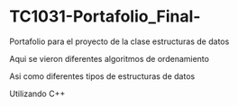 # TC1031-Portafolio_Final-

Portafolio para el proyecto de la clase estructuras de datos

Aqui se vieron diferentes algoritmos de ordenamiento

Asi como diferentes tipos de estructuras de datos 

Utilizando C++

